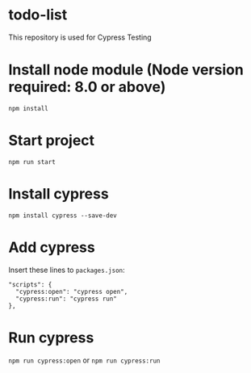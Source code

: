 # todo-list
This repository is used for Cypress Testing

# Install node module (Node version required: 8.0 or above)
```npm install```

# Start project
```npm run start```

# Install cypress
```npm install cypress --save-dev```

# Add cypress
Insert these lines to ```packages.json```:
```
"scripts": {
  "cypress:open": "cypress open",
  "cypress:run": "cypress run"
},
```

# Run cypress
```npm run cypress:open``` or ```npm run cypress:run```



